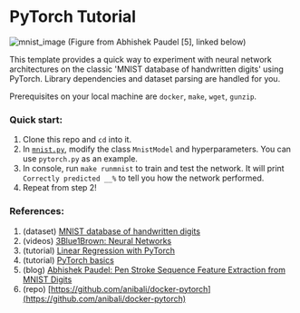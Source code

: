 # PyTorch Tutorial

![mnist_image](https://abpaudel.com/assets/img/posts/mnist.png)
(Figure from Abhishek Paudel [5], linked below)

This template provides a quick way to experiment with neural network architectures on the classic 'MNIST database of handwritten digits' using PyTorch. Library dependencies and dataset parsing are handled for you.

Prerequisites on your local machine are `docker`, `make`, `wget`, `gunzip`.


### Quick start:

1. Clone this repo and `cd` into it.
2. In [`mnist.py`](./mnist.py), modify the class `MnistModel` and hyperparameters. You can use `pytorch.py` as an example.
3. In console, run `make runmnist` to train and test the network. It will print `Correctly predicted __%` to tell you how the network performed.
4. Repeat from step 2!


### References:

1. (dataset) [MNIST database of handwritten digits](http://yann.lecun.com/exdb/mnist/)
2. (videos) [3Blue1Brown: Neural Networks](https://www.youtube.com/watch?v=aircAruvnKk&list=PLZHQObOWTQDNU6R1_67000Dx_ZCJB-3pi&index=1&ab_channel=3Blue1Brown)
3. (tutorial) [Linear Regression with PyTorch](https://towardsdatascience.com/linear-regression-with-pytorch-eb6dedead817)
4. (tutorial) [PyTorch basics](https://towardsdatascience.com/pytorch-basics-how-to-train-your-neural-net-intro-to-cnn-26a14c2ea29)
5. (blog) [Abhishek Paudel: Pen Stroke Sequence Feature Extraction from MNIST Digits](https://abpaudel.com/blog/mnist-sequence-feature-extraction/)
6. (repo) [https://github.com/anibali/docker-pytorch](https://github.com/anibali/docker-pytorch)
